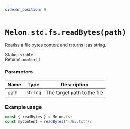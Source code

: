 ```yaml
---
sidebar_position: 9
---
```


# `Melon.std.fs.readBytes(path)`

Readss a file bytes content and returns it as string.

Status: `stable` <br />
Returns: `number[]`

### Parameters

| Name | Type | Description |
| ---- | ---- | ----------- |
| path | `string` | The target path to the file |

### Example usage

```ts
const { readBytes } = Melon.fs;
const myContent = readBytes("./hi.txt");
```